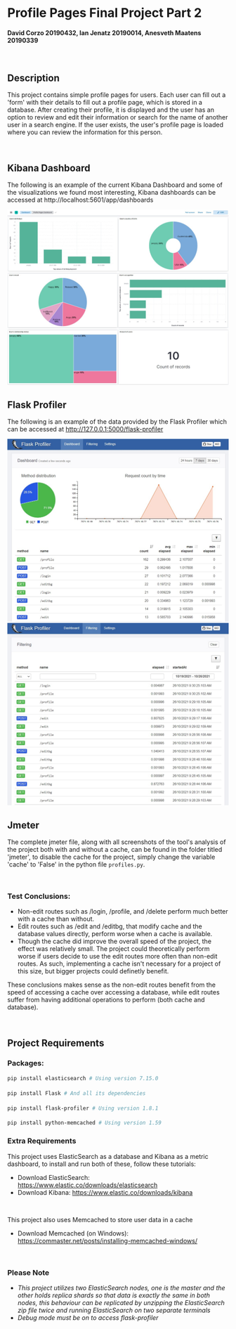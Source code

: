 # Profile Pages Final Project Part 2
#### David Corzo 20190432, Ian Jenatz 20190014, Anesveth Maatens 20190339

<br>

## Description
This project contains simple profile pages for users. Each user can fill out a 'form' with their details to fill out a profile page, which is stored in a database. After creating their profile, it is displayed and the user has an option to review and edit their information or search for the name of another user in a search engine. If the user exists, the user's profile page is loaded where you can review the information for this person. 

<br>

## Kibana Dashboard
The following is an example of the current Kibana Dashboard and some of the visualizations we found most interesting, Kibana dashboards can be accessed at http://localhost:5601/app/dashboards

![Dashboard Panel 1](/kibana/Dashboard_panel_1.jpeg)
![Dashboard Panel 2](/kibana/Dashboard_panel_2.jpeg)
![Dashboard Panel 3](/kibana/Dashboard_panel_3.jpeg)

## Flask Profiler
The following is an example of the data provided by the Flask Profiler which can be accessed at http://127.0.0.1:5000/flask-profiler

![Flask Profiler Example](/flask-profiler/example.jpg)
![Flask Profiler Example 2](/flask-profiler/example2.jpg)

## Jmeter
The complete jmeter file, along with all screenshots of the tool's analysis of the project both with and without a cache, can be found in the folder titled 'jmeter', to disable the cache for the project, simply change the variable 'cache' to 'False' in the python file ```profiles.py```.

<br>

### Test Conclusions:
* Non-edit routes such as /login, /profile, and /delete perform much better with a cache than without.
* Edit routes such as /edit and /editbg, that modify cache and the database values directly, perform worse when a cache is available.
* Though the cache did improve the overall speed of the project, the effect was relatively small. The project could theoretically perform worse if users decide to use the edit routes more often than non-edit routes. As such, implementing a cache isn't necessary for a project of this size, but bigger projects could definetly benefit. 

These conclusions makes sense as the non-edit routes benefit from the speed of accessing a cache over accessing a database, while edit routes suffer from having additional operations to perform (both cache and database).

<br>

## Project Requirements

### Packages:
```bash
pip install elasticsearch # Using version 7.15.0

pip install Flask # And all its dependencies

pip install flask-profiler # Using version 1.8.1

pip install python-memcached # Using version 1.59
```
### Extra Requirements
This project uses ElasticSearch as a database and Kibana as a metric dashboard, to install and run both of these, follow these tutorials: 
* Download ElasticSearch: https://www.elastic.co/downloads/elasticsearch
* Download Kibana: https://www.elastic.co/downloads/kibana 

<br>

This project also uses Memcached to store user data in a cache
* Download Memcached (on Windows): https://commaster.net/posts/installing-memcached-windows/ 

<br>

### Please Note
- *This project utilizes two ElasticSearch nodes, one is the master and the other holds replica shards so that data is exactly the same in both nodes, this behaviour can be replicated by unzipping the ElasticSearch zip file twice and running ElasticSearch on two separate terminals*
- *Debug mode must be on to access flask-profiler*